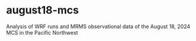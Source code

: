 ﻿# august18-mcs

Analysis of WRF runs and MRMS observational data of the August 18, 2024 MCS in the Pacific Northwest
